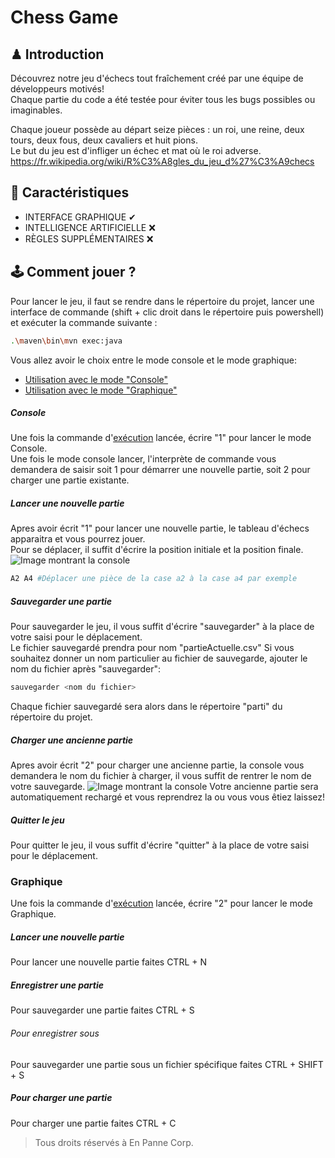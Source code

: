 # Chess Game

## ♟ Introduction

Découvrez notre jeu d'échecs tout fraîchement créé par une équipe de développeurs motivés!  
Chaque partie du code a été testée pour éviter tous les bugs possibles ou imaginables.

Chaque joueur possède au départ seize pièces : un roi, une reine, deux tours, deux fous, deux cavaliers et huit pions.  
Le but du jeu est d'infliger un échec et mat où le roi adverse.
https://fr.wikipedia.org/wiki/R%C3%A8gles_du_jeu_d%27%C3%A9checs

## 🔨 Caractéristiques

- INTERFACE GRAPHIQUE ✔
- INTELLIGENCE ARTIFICIELLE ❌
- RÈGLES SUPPLÉMENTAIRES ❌

## 🕹 Comment jouer ?

Pour lancer le jeu, il faut se rendre dans le répertoire du projet, lancer une interface de commande (shift + clic droit dans le répertoire puis powershell) et exécuter la commande suivante :
```bash
.\maven\bin\mvn exec:java
```
Vous allez avoir le choix entre le mode console et le mode graphique:

* [Utilisation avec le mode "Console"](#console)
* [Utilisation avec le mode "Graphique"](#graphique)

##### Console

Une fois la commande d'[exécution](#-comment-jouer) lancée, écrire "1" pour lancer le mode Console.  
Une fois le mode console lancer, l'interprète de commande vous demandera de saisir soit 1 pour démarrer une nouvelle partie, soit 2 pour charger une partie existante.  

##### Lancer une nouvelle partie
Apres avoir écrit "1" pour lancer une nouvelle partie, le tableau d'échecs apparaitra et vous pourrez jouer.  
Pour se déplacer, il suffit d'écrire la position initiale et la position finale.
![Image montrant la console](https://cdn.discordapp.com/attachments/685203840282394720/716938571574935562/unknown.png "Image montrant la console")
```bash
A2 A4 #Déplacer une pièce de la case a2 à la case a4 par exemple
```

##### Sauvegarder une partie
Pour sauvegarder le jeu, il vous suffit d'écrire "sauvegarder" à la place de votre saisi pour le déplacement.  
Le fichier sauvegardé prendra pour nom "partieActuelle.csv"
Si vous souhaitez donner un nom particulier au fichier de sauvegarde, ajouter le nom du fichier après "sauvegarder":
```bash
sauvegarder <nom du fichier>
```
Chaque fichier sauvegardé sera alors dans le répertoire "parti" du répertoire du projet.

##### Charger une ancienne partie
Apres avoir écrit "2" pour charger une ancienne partie, la console vous demandera le nom du fichier à charger, il vous suffit de rentrer le nom de votre sauvegarde.
![Image montrant la console](https://nsa40.casimages.com/img/2020/05/26/200526073557307707.png "Image montrant la console")
Votre ancienne partie sera automatiquement rechargé et vous reprendrez la ou vous vous êtiez laissez!

##### Quitter le jeu
Pour quitter le jeu, il vous suffit d'écrire "quitter" à la place de votre saisi pour le déplacement.

### Graphique
Une fois la commande d'[exécution](#-comment-jouer) lancée, écrire "2" pour lancer le mode Graphique.

##### Lancer une nouvelle partie
Pour lancer une nouvelle partie faites CTRL + N

##### Enregistrer une partie
Pour sauvegarder une partie faites CTRL + S

###### Pour enregistrer sous
Pour sauvegarder une partie sous un fichier spécifique faites CTRL + SHIFT + S

##### Pour charger une partie
Pour charger une partie faites CTRL + C

> Tous droits réservés à En Panne Corp.